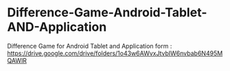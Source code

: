 # Difference-Game-Android-Tablet-AND-Application

Difference Game for Android Tablet and Application form : https://drive.google.com/drive/folders/1o43w6AWvxJtvbIW6nvbab6N495MQAWlR 

